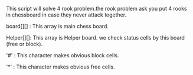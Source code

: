 This script will solve 4 rook problem.the rook problem ask you put 4 rooks in chessboard in case they never attack together.

board[][] : This array is main chess board.

Helper[][]: This array is Helper board. we check status cells by this board (free or block).

'#' : This character makes obvious block cells.

'*' : This character makes obvious free cells.
